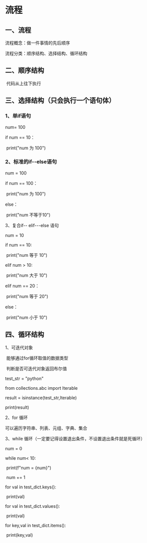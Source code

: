 # 流程

## 一、流程

流程概念：做一件事情的先后顺序

流程分类：顺序结构、选择结构、循环结构



## 二、顺序结构

​	代码从上往下执行



## 三、选择结构（只会执行一个语句体）

### 1、单if语句

num= 100

if num == 10：

​	print("num 为 100")

### 2、标准的if--else语句

num = 100

if num == 100：

​	print("num 为 100")

else：

​	print("num 不等于10")

3、复合if-- elif---else 语句

num = 10

if num == 10:

​	print("num 等于 10")

elif num > 10:

​	print("num 大于 10")

elif num == 20：

​	print("num 等于 20")

else：

​	print("num 小于 10")



## 四、循环结构

1、可迭代对象

​	能够通过for循环取值的数据类型

​	判断是否可迭代对象返回布尔值

test_str = "python"

from collections.abc import Iterable

result = isinstance(test_str,Iterable)

print(result)

2、for 循环

可以遍历字符串、列表、元组、字典、集合

3、while 循环（一定要记得设置退出条件，不设置退出条件就是死循环）

num = 0

while num< 10:

​	print(f"num = {num}")

​	num += 1

<!--遍历key-->

for val in test_dict.keys():

​	print(val)

<!--遍历value-->

for val in test_dict.values():

​	print(val)



<!--遍历key和value-->

for key,val in test_dict.items():

​	print(key,val)

